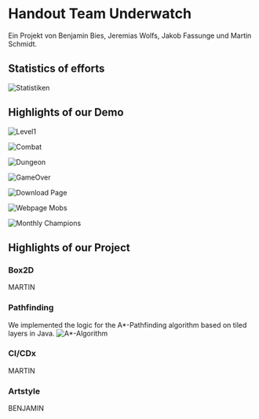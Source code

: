 # Handout Team Underwatch

Ein Projekt von Benjamin Bies, Jeremias Wolfs, Jakob Fassunge und Martin Schmidt.

## Statistics of efforts

![Statistiken](assets/Screenshot%202024-06-06%20at%2014.43.29.png)


## Highlights of our Demo

![Level1](assets/Level1.png)

![Combat](assets/Combat1.png)

![Dungeon](assets/Dungeon1.png)

![GameOver](assets/GameOver.png)

![Download Page](assets/DownloadPage.png)

![Webpage Mobs](assets/MobsWiki.png)

![Monthly Champions](assets/CurrentMonthChampions.png)

## Highlights of our Project

### Box2D

MARTIN

### Pathfinding

We implemented the logic for the A*-Pathfinding algorithm based on tiled layers in Java.
![A*-Algorithm](assets/a_star.png)

### CI/CDx

MARTIN

### Artstyle

BENJAMIN

